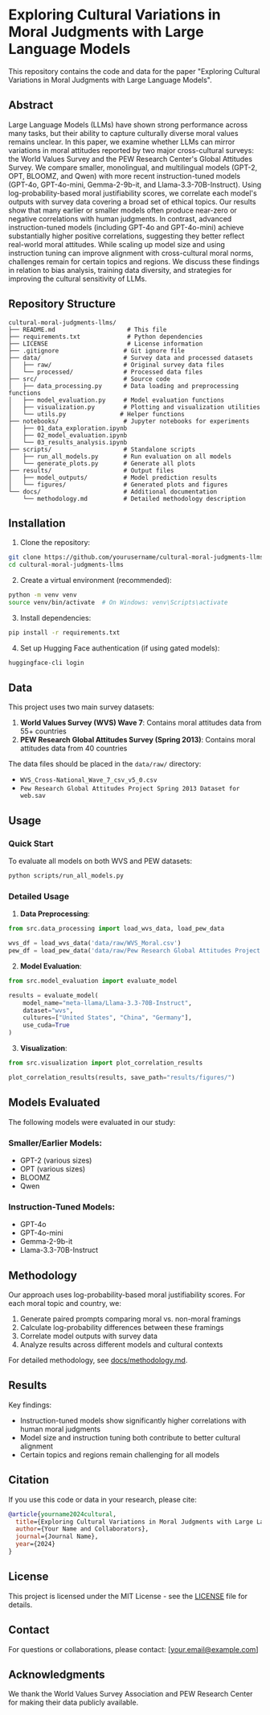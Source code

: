 # Exploring Cultural Variations in Moral Judgments with Large Language Models

This repository contains the code and data for the paper "Exploring Cultural Variations in Moral Judgments with Large Language Models".

## Abstract

Large Language Models (LLMs) have shown strong performance across many tasks, but their ability to capture culturally diverse moral values remains unclear. In this paper, we examine whether LLMs can mirror variations in moral attitudes reported by two major cross-cultural surveys: the World Values Survey and the PEW Research Center's Global Attitudes Survey. We compare smaller, monolingual, and multilingual models (GPT-2, OPT, BLOOMZ, and Qwen) with more recent instruction-tuned models (GPT-4o, GPT-4o-mini, Gemma-2-9b-it, and Llama-3.3-70B-Instruct). Using log-probability-based moral justifiability scores, we correlate each model's outputs with survey data covering a broad set of ethical topics. Our results show that many earlier or smaller models often produce near-zero or negative correlations with human judgments. In contrast, advanced instruction-tuned models (including GPT-4o and GPT-4o-mini) achieve substantially higher positive correlations, suggesting they better reflect real-world moral attitudes. While scaling up model size and using instruction tuning can improve alignment with cross-cultural moral norms, challenges remain for certain topics and regions. We discuss these findings in relation to bias analysis, training data diversity, and strategies for improving the cultural sensitivity of LLMs.

## Repository Structure

```
cultural-moral-judgments-llms/
├── README.md                    # This file
├── requirements.txt             # Python dependencies
├── LICENSE                      # License information
├── .gitignore                  # Git ignore file
├── data/                       # Survey data and processed datasets
│   ├── raw/                    # Original survey data files
│   └── processed/              # Processed data files
├── src/                        # Source code
│   ├── data_processing.py      # Data loading and preprocessing functions
│   ├── model_evaluation.py     # Model evaluation functions
│   ├── visualization.py        # Plotting and visualization utilities
│   └── utils.py               # Helper functions
├── notebooks/                  # Jupyter notebooks for experiments
│   ├── 01_data_exploration.ipynb
│   ├── 02_model_evaluation.ipynb
│   └── 03_results_analysis.ipynb
├── scripts/                    # Standalone scripts
│   ├── run_all_models.py       # Run evaluation on all models
│   └── generate_plots.py       # Generate all plots
├── results/                    # Output files
│   ├── model_outputs/          # Model prediction results
│   └── figures/                # Generated plots and figures
└── docs/                       # Additional documentation
    └── methodology.md          # Detailed methodology description
```

## Installation

1. Clone the repository:
```bash
git clone https://github.com/yourusername/cultural-moral-judgments-llms.git
cd cultural-moral-judgments-llms
```

2. Create a virtual environment (recommended):
```bash
python -m venv venv
source venv/bin/activate  # On Windows: venv\Scripts\activate
```

3. Install dependencies:
```bash
pip install -r requirements.txt
```

4. Set up Hugging Face authentication (if using gated models):
```bash
huggingface-cli login
```

## Data

This project uses two main survey datasets:

1. **World Values Survey (WVS) Wave 7**: Contains moral attitudes data from 55+ countries
2. **PEW Research Global Attitudes Survey (Spring 2013)**: Contains moral attitudes data from 40 countries

The data files should be placed in the `data/raw/` directory:
- `WVS_Cross-National_Wave_7_csv_v5_0.csv`
- `Pew Research Global Attitudes Project Spring 2013 Dataset for web.sav`

## Usage

### Quick Start

To evaluate all models on both WVS and PEW datasets:

```bash
python scripts/run_all_models.py
```

### Detailed Usage

1. **Data Preprocessing**:
```python
from src.data_processing import load_wvs_data, load_pew_data

wvs_df = load_wvs_data('data/raw/WVS_Moral.csv')
pew_df = load_pew_data('data/raw/Pew Research Global Attitudes Project Spring 2013 Dataset for web.sav')
```

2. **Model Evaluation**:
```python
from src.model_evaluation import evaluate_model

results = evaluate_model(
    model_name="meta-llama/Llama-3.3-70B-Instruct",
    dataset="wvs",
    cultures=["United States", "China", "Germany"],
    use_cuda=True
)
```

3. **Visualization**:
```python
from src.visualization import plot_correlation_results

plot_correlation_results(results, save_path="results/figures/")
```

## Models Evaluated

The following models were evaluated in our study:

### Smaller/Earlier Models:
- GPT-2 (various sizes)
- OPT (various sizes)
- BLOOMZ
- Qwen

### Instruction-Tuned Models:
- GPT-4o
- GPT-4o-mini
- Gemma-2-9b-it
- Llama-3.3-70B-Instruct

## Methodology

Our approach uses log-probability-based moral justifiability scores. For each moral topic and country, we:

1. Generate paired prompts comparing moral vs. non-moral framings
2. Calculate log-probability differences between these framings
3. Correlate model outputs with survey data
4. Analyze results across different models and cultural contexts

For detailed methodology, see [docs/methodology.md](docs/methodology.md).

## Results

Key findings:
- Instruction-tuned models show significantly higher correlations with human moral judgments
- Model size and instruction tuning both contribute to better cultural alignment
- Certain topics and regions remain challenging for all models

## Citation

If you use this code or data in your research, please cite:

```bibtex
@article{yourname2024cultural,
  title={Exploring Cultural Variations in Moral Judgments with Large Language Models},
  author={Your Name and Collaborators},
  journal={Journal Name},
  year={2024}
}
```

## License

This project is licensed under the MIT License - see the [LICENSE](LICENSE) file for details.

## Contact

For questions or collaborations, please contact: [your.email@example.com]

## Acknowledgments

We thank the World Values Survey Association and PEW Research Center for making their data publicly available. 